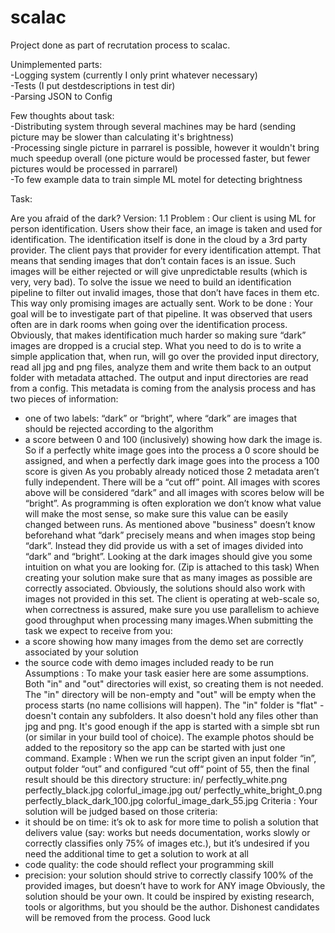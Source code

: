 # scalac
Project done as part of recrutation process to scalac. <br /> 

Unimplemented parts: <br /> 
-Logging system (currently I only print whatever necessary)<br /> 
-Tests (I put destdescriptions in test dir)<br /> 
-Parsing JSON to Config<br /> 

Few thoughts about task:<br /> 
-Distributing system through several machines may be hard (sending picture may be slower than calculating it's brightness)<br /> 
-Processing single picture in parrarel is possible, however it wouldn't bring much speedup overall (one picture would be processed faster, but fewer pictures would be processed in parrarel)<br /> 
-To few example data to train simple ML motel for detecting brightness<br /> 

Task:

Are you afraid of the dark?
Version: 1.1
Problem​​ :
Our client is using ML for person identification. Users show their face, an image is taken and
used for identification. The identification itself is done in the cloud by a 3rd party provider.
The client pays that provider for every identification attempt. That means that sending
images that don’t contain faces is an issue. Such images will be either rejected or will give
unpredictable results (which is very, very bad).
To solve the issue we need to build an identification pipeline to filter out invalid images,
those
that don’t have faces in them etc. This way only promising images are actually sent.
Work to be done​​ :
Your goal will be to investigate part of that pipeline. It was observed that users often are in
dark rooms when going over the identification process.
Obviously, that makes identification much harder so making sure “dark” images are dropped
is a crucial step.
What you need to do is to write a simple application that, when run, will go over the provided
input directory, read all jpg and png files, analyze them and write them back to an output
folder with metadata attached. The output and input directories are read from a config.
This metadata is coming from the analysis process and has two pieces of information:
- one of two labels: “dark” or “bright”, where “dark” are images that should be rejected
according to the algorithm
- a score between 0 and 100 (inclusively) showing how dark the image is. So if a perfectly
white image goes into the process a 0 score should be assigned, and when a perfectly dark
image goes into the process a 100 score is given
As you probably already noticed those 2 metadata aren’t fully independent. There will be a
“cut off” point. All images with scores above will be considered “dark” and all images with
scores below will be “bright”. As programming is often exploration we don’t know what value
will make the most sense, so make sure this value can be easily changed between runs.
As mentioned above "business" doesn’t know beforehand what “dark” precisely means and
when images stop being “dark”. Instead they did provide us with a set of images divided into
“dark” and “bright”. Looking at the dark images should give you some intuition on what you
are looking for.
(Zip is attached to this task)
When creating your solution make sure that as many images as possible are correctly
associated. Obviously, the solutions should also work with images not provided in this set.
The client is operating at web-scale so, when correctness is assured, make sure you use
parallelism to achieve good throughput when processing many images.When submitting the task we expect to receive from you:
- a score showing how many images from the demo set are correctly associated by
your solution
- the source code with demo images included ready to be run
Assumptions​​ :
To make your task easier here are some assumptions.
Both "in" and "out" directories will exist, so creating them is not needed. The "in" directory
will be non-empty and "out" will be empty when the process starts (no name collisions will
happen).
The "in" folder is "flat" - doesn't contain any subfolders. It also doesn't hold any files other
than jpg and png.
It's good enough if the app is started with a simple sbt run (or similar in your build tool of
choice). The example photos should be added to the repository so the app can be started
with just one command.
Example​​ :
When we run the script given an input folder “in”, output folder “out” and configured “cut off“
point of 55, then the final result should be this directory structure:
in/
perfectly_white.png
perfectly_black.jpg
colorful_image.jpg
out/
perfectly_white_bright_0.png
perfectly_black_dark_100.jpg
colorful_image_dark_55.jpg
Criteria​​ :
Your solution will be judged based on those criteria:
- it should be on time: it’s ok to ask for more time to polish a solution that delivers value
(say: works but needs documentation, works slowly or correctly classifies only 75% of
images etc.), but it’s undesired if you need the additional time to get a solution to work at all
- code quality: the code should reflect your programming skill
- precision: your solution should strive to correctly classify 100% of the provided images,
but doesn’t have to work for ANY image
Obviously, the solution should be your own. It could be inspired by existing research, tools or
algorithms, but you should be the author. Dishonest candidates will be removed from the
process.
Good luck
  
